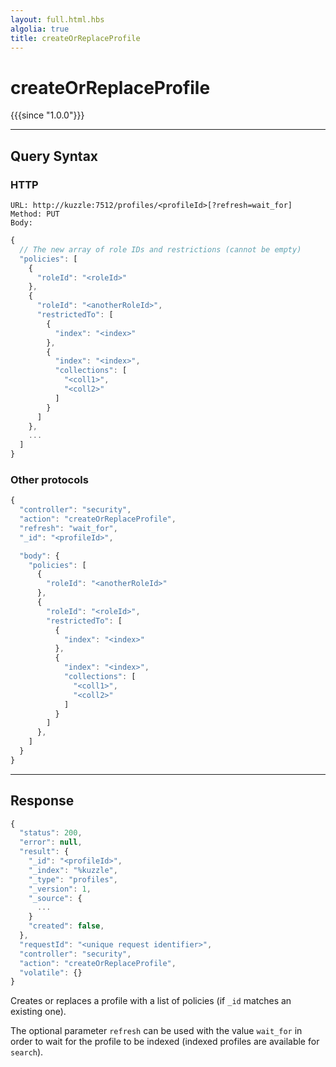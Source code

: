 ```yaml
---
layout: full.html.hbs
algolia: true
title: createOrReplaceProfile
---
```



# createOrReplaceProfile

{{{since "1.0.0"}}}



---

## Query Syntax

### HTTP

```http
URL: http://kuzzle:7512/profiles/<profileId>[?refresh=wait_for]
Method: PUT
Body:
```

```js
{
  // The new array of role IDs and restrictions (cannot be empty)
  "policies": [
    {
      "roleId": "<roleId>"
    },
    {
      "roleId": "<anotherRoleId>",
      "restrictedTo": [
        {
          "index": "<index>"
        },
        {
          "index": "<index>",
          "collections": [
            "<coll1>",
            "<coll2>"
          ]
        }
      ]
    },
    ...
  ]
}
```

### Other protocols

```js
{
  "controller": "security",
  "action": "createOrReplaceProfile",
  "refresh": "wait_for",
  "_id": "<profileId>",              

  "body": {
    "policies": [
      {
        "roleId": "<anotherRoleId>"
      },
      {
        "roleId": "<roleId>",
        "restrictedTo": [
          {
            "index": "<index>"
          },
          {
            "index": "<index>",
            "collections": [
              "<coll1>",
              "<coll2>"
            ]
          }
        ]
      },
    ]
  }
}
```

---

## Response

```javascript
{
  "status": 200,
  "error": null,
  "result": {
    "_id": "<profileId>",
    "_index": "%kuzzle",
    "_type": "profiles",
    "_version": 1,
    "_source": {
      ...
    }
    "created": false,
  },
  "requestId": "<unique request identifier>",
  "controller": "security",
  "action": "createOrReplaceProfile",
  "volatile": {}
}
```

Creates or replaces a profile with a list of policies (if `_id` matches an existing one).

The optional parameter `refresh` can be used
with the value `wait_for` in order to wait for the profile to be indexed (indexed profiles are available for `search`).
